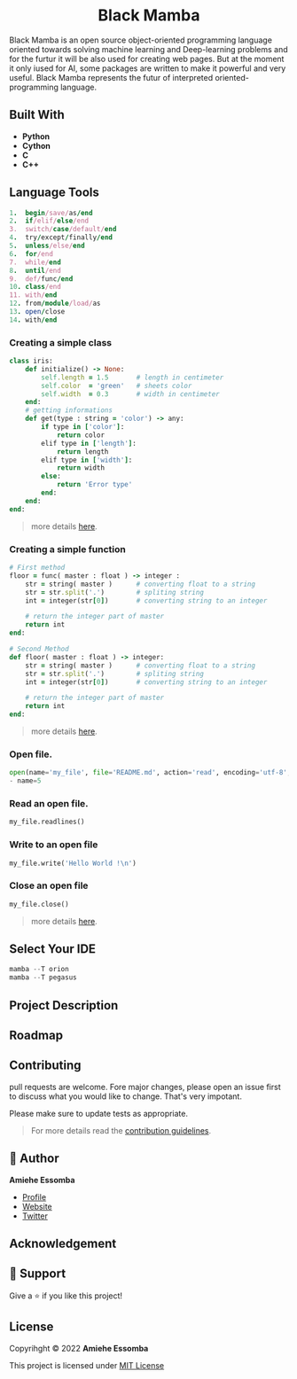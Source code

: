 <h1 align="center"> Black Mamba </h1>
<p align="ceneter">Black Mamba is an open source object-oriented programming language oriented towards solving machine learning and Deep-learning problems and for the furtur it will be also used for creating web pages. But at the moment it only iused for AI, some packages are written to make it powerful and very useful. Black Mamba represents the futur of interpreted oriented-programming language.</p>

## Built With 
- __**Python**__ 
- __**Cython**__ 
- __**C**__
- __**C++**__

## Language Tools

```ruby
1.  begin/save/as/end
2.  if/elif/else/end
3.  switch/case/default/end
4.  try/except/finally/end
5.  unless/else/end
6.  for/end
7.  while/end
8.  until/end
9.  def/func/end
10. class/end
11. with/end
12. from/module/load/as
13. open/close
14. with/end
```

### Creating a simple class

```ruby
class iris:
    def initialize() -> None:
        self.length = 1.5       # length in centimeter
        self.color  = 'green'   # sheets color
        self.width  = 0.3       # width in centimeter
    end:
    # getting informations 
    def get(type : string = 'color') -> any:
        if type in ['color']:
            return color
        elif type in ['length']:
            return length
        elif type in ['width']:
            return width
        else:
            return 'Error type'
        end:
    end:
end:
```
> more details [here](https://github.com/amiehe-essomba/BlackMamba/blob/BlackMamba/CONTRIBUTING.md).

### Creating a simple function

```ruby
# First method
floor = func( master : float ) -> integer :
    str = string( master )      # converting float to a string
    str = str.split('.')        # spliting string
    int = integer(str[0])       # converting string to an integer

    # return the integer part of master
    return int
end:

# Second Method
def floor( master : float ) -> integer:
    str = string( master )      # converting float to a string
    str = str.split('.')        # spliting string
    int = integer(str[0])       # converting string to an integer

    # return the integer part of master
    return int
end:
```
> more details [here](https://github.com/amiehe-essomba/BlackMamba/blob/BlackMamba/Tools.md).

### Open file.
```python
open(name='my_file', file='README.md', action='read', encoding='utf-8', status='old')
- name=5
```
### Read an open file.
```python 
my_file.readlines()
```
### Write to an open file 
```python
my_file.write('Hello World !\n')
```
### Close an open file
```python
my_file.close()
```

> more details [here](https://github.com/amiehe-essomba/BlackMamba/blob/BlackMamba/Tools.md).

## Select Your IDE 

```python
mamba --T orion
mamba --T pegasus
```

## Project Description 

## Roadmap

## Contributing
pull requests are welcome. Fore major changes, please open an issue first to discuss what you would like to change.
That's very impotant.

Please make sure to update tests as appropriate.
>For more details read the [contribution guidelines](https://github.com/amiehe-essomba/BlackMamba/blob/BlackMamba/Tools.md).

## 🤵 Author 
**Amiehe Essomba** 

- [Profile](https://github.com/amiehe-essomba "Amiehe Essomba" )
- [Website](https://pypi.org/user/amiehe/ "pypi")
- [Twitter](https://twitter.com/irene_essomba?t=dyzm9cjFPhktK4NEtiqtmw&s=09 "@Essomba" )

## Acknowledgement

## 🤝 Support 
Give a ⭐ if you like this project!

## License 
Copyrihght © 2022 **Amiehe Essomba**


This project is licensed under [MIT License](https://github.com/amiehe-essomba/BlackMamba/blob/BlackMamba/LICENSE)


